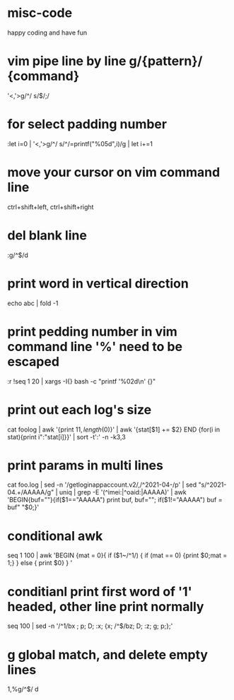 # misc-code
happy coding and have fun

# vim pipe line by line g/{pattern}/ {command}
'<,'>g/^/ s/$/;/

# for select padding number
:let i=0 | '<,'>g/^/ s/^/\=printf("%05d",i)/g | let i+=1

# move your cursor on vim command line
ctrl+shift+left, ctrl+shift+right

# del blank line
:g/^$/d

# print word in vertical direction
echo abc | fold -1

# print pedding number in vim command line '%' need to be escaped
:r !seq 1 20 | xargs -I{} bash -c "printf '\%02d\n' {}"

# print out each log's size
cat foolog | awk '{print $11, length($0)}' | awk '{stat[$1] += $2} END {for(i in stat){print i":"stat[i]}}' | sort -t':' -n -k3,3

# print params in multi lines
cat foo.log | sed -n '/getloginappaccount.v2/,/^2021-04-/p' |
    sed "s/^2021-04.\+/AAAAA/g" | uniq |
        grep -E '(^imei:|^oaid:|AAAAA)' |
            awk 'BEGIN{buf=""}{if($1=="AAAAA") print buf, buf=""; if($1!="AAAAA") buf = buf" "$0;}'

# conditional awk
seq 1 100 | awk 'BEGIN {mat = 0}{ if ($1~/^1/) { if (mat == 0) {print $0;mat = 1;} } else { print $0} } '

# conditianl print first word of '1' headed, other line print normally
seq 100 | sed -n '/^1/bx ; p; D; :x; {x; /^$/bz; D; :z; g; p;};'

# g global match, and delete empty lines
1,%g/^$/ d
